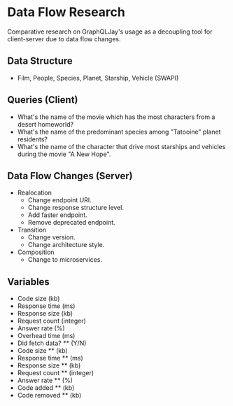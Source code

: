 # Data Flow Research

Comparative research on GraphQLJay's usage as a decoupling tool for client-server due to data flow changes.

## Data Structure

- Film, People, Species, Planet, Starship, Vehicle (SWAPI)

## Queries (Client)

- What's the name of the movie which has the most characters from a desert homeworld?
- What's the name of the predominant species among "Tatooine" planet residents?
- What's the name of the character that drive most starships and vehicles during the movie "A New Hope".

## Data Flow Changes (Server)

- Realocation
  - Change endpoint URI.
  - Change response structure level.
  - Add faster endpoint.
  - Remove deprecated endpoint.
- Transition
  - Change version.
  - Change architecture style.
- Composition
  - Change to microservices.

## Variables

- Code size (kb)
- Response time (ms)
- Response size (kb)
- Request count (integer)
- Answer rate (%)
- Overhead time (ms)
- Did fetch data? ** (Y/N)
- Code size ** (kb)
- Response time ** (ms)
- Response size ** (kb)
- Request count ** (integer)
- Answer rate ** (%)
- Code added ** (kb)
- Code removed ** (kb)
